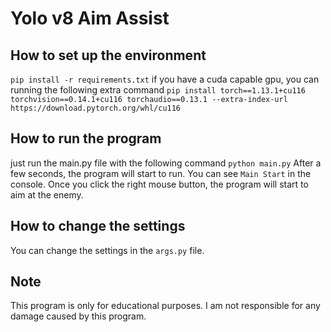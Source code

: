 # Yolo v8 Aim Assist
## How to set up the environment
`pip install -r requirements.txt`
if you have a cuda capable gpu, you can running the following extra command
`pip install torch==1.13.1+cu116 torchvision==0.14.1+cu116 torchaudio==0.13.1 --extra-index-url https://download.pytorch.org/whl/cu116`

## How to run the program
just run the main.py file with the following command
`python main.py`
After a few seconds, the program will start to run. You can see `Main Start` in the console.
Once you click the right mouse button, the program will start to aim at the enemy.

## How to change the settings
You can change the settings in the `args.py` file.

## Note
This program is only for educational purposes. I am not responsible for any damage caused by this program.